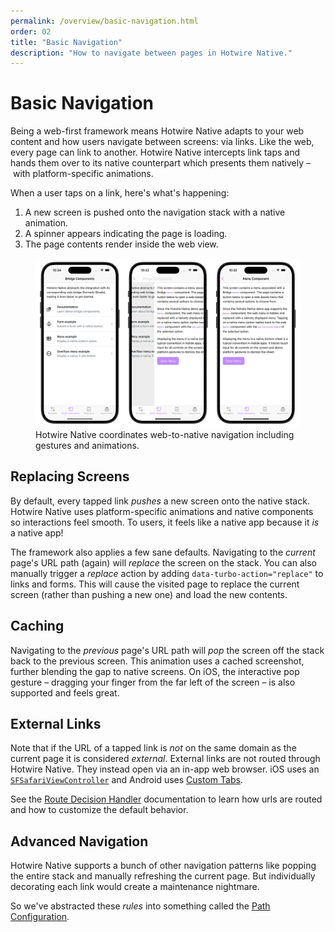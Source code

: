 ```yaml
---
permalink: /overview/basic-navigation.html
order: 02
title: "Basic Navigation"
description: "How to navigate between pages in Hotwire Native."
---
```


# Basic Navigation

Being a web-first framework means Hotwire Native adapts to your web content and how users navigate between screens: via links. Like the web, every page can link to another. Hotwire Native intercepts link taps and hands them over to its native counterpart which presents them natively – with platform-specific animations.

When a user taps on a link, here's what's happening:

1. A new screen is pushed onto the navigation stack with a native animation.
1. A spinner appears indicating the page is loading.
1. The page contents render inside the web view.

<figure>
  <img src="/assets/basic-navigation.png" width="800" alt="Basic navigation">
  Hotwire Native coordinates web-to-native navigation including gestures and animations.
</figure>

## Replacing Screens

By default, every tapped link _pushes_ a new screen onto the native stack. Hotwire Native uses platform-specific animations and native components so interactions feel smooth. To users, it feels like a native app because it _is_ a native app!

The framework also applies a few sane defaults. Navigating to the _current_ page's URL path (again) will _replace_ the screen on the stack. You can also manually trigger a _replace_ action by adding `data-turbo-action="replace"` to links and forms. This will cause the visited page to replace the current screen (rather than pushing a new one) and load the new contents.

## Caching

 Navigating to the _previous_ page's URL path will _pop_ the screen off the stack back to the previous screen. This animation uses a cached screenshot, further blending the gap to native screens. On iOS, the interactive pop gesture – dragging your finger from the far left of the screen – is also supported and feels great.

## External Links

Note that if the URL of a tapped link is _not_ on the same domain as the current page it is considered _external_. External links are not routed through Hotwire Native. They instead open via an in-app web browser. iOS uses an [`SFSafariViewController`](https://developer.apple.com/documentation/safariservices/sfsafariviewcontroller) and Android uses [Custom Tabs](https://developer.chrome.com/docs/android/custom-tabs).

See the <a href="/reference/navigation#route-decision-handlers">Route Decision Handler</a> documentation to learn how urls are routed and how to customize the default behavior.

## Advanced Navigation

Hotwire Native supports a bunch of other navigation patterns like popping the entire stack and manually refreshing the current page. But individually decorating each link would create a maintenance nightmare.

So we've abstracted these _rules_ into something called the [Path Configuration](/overview/path-configuration).
